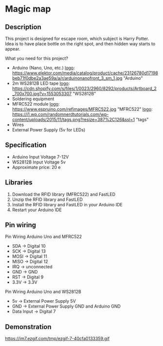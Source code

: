 # Magic map
## Description
This project is designed for escape room, which subject is Harry Potter. Idea is to have place bottle on the right spot, and then hidden way starts to appear.

What you need for this project?
- Arduino (Nano, Uno, etc.) [logo]: https://www.elektor.com/media/catalog/product/cache/23126780d17198beb71f0dbe2a3ae59a/a/r/arduinonanofront_3_sm_1.jpg "Arduino"
- 2m WS2812B LED tape [logo]: https://cdn.shopify.com/s/files/1/0023/2960/8292/products/Artboard_2_700x700.jpg?v=1553053307 "WS2812B"
- Soldering equipment
- MFRC522 module [logo]: https://www.espruino.com/refimages/MFRC522.jpg "MFRC522" [logo]: https://i1.wp.com/randomnerdtutorials.com/wp-content/uploads/2015/11/tags.png?resize=387%2C126&ssl=1 "tags"
- Wires 
- External Power Supply (5v for LEDs)

## Specification
- Arduino Input Voltage 7-12V
- WS2812B Input Voltage 5v
- Approximate price: 20 e

## Libraries
1. Download the RFID library (MFRC522) and FastLED
2. Unzip the RFID library and FastLED
3. Install the RFID library and FastLED in your Arduino IDE
4. Restart your Arduino IDE

## Pin wiring
Pin	Wiring Arduino Uno and MFRC522
- SDA ->	Digital 10
- SCK ->	Digital 13
- MOSI ->	Digital 11
- MISO ->	Digital 12
- IRQ ->	unconnected
- GND ->	GND
- RST ->	Digital 9
- 3.3V ->	3.3V

Pin Wiring Arduino Uno and WS2812B
- 5v -> External Power Supply 5V
- GND -> External Power Supply GND and Arduino GND
- Data Input -> Digital 7

## Demonstration

https://im7.ezgif.com/tmp/ezgif-7-40cfa0133359.gif

[logo]: magic_map1.png "Magic map1"
[logo]: magic_map2.png "Magic map2"

